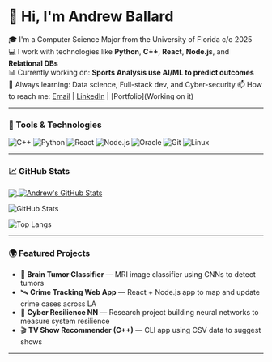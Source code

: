 # 👋 Hi, I'm Andrew Ballard

🎓 I'm a Computer Science Major from the University of Florida c/o 2025  
💻 I work with technologies like **Python**, **C++**, **React**, **Node.js**, and **Relational DBs**  
📊 Currently working on: **Sports Analysis use AI/ML to predict outcomes**   
🌱 Always learning: Data science, Full-stack dev, and Cyber-security
📫 How to reach me: [Email](andrew.ballard2525@gmail.com) | [LinkedIn]([your-linkedin-url](https://www.linkedin.com/in/andrew-cody-ballard/)) | [Portfolio](Working on it)

---

### 🔧 Tools & Technologies

![C++](https://img.shields.io/badge/C%2B%2B-00599C?style=flat&logo=c%2B%2B&logoColor=white)
![Python](https://img.shields.io/badge/Python-3776AB?style=flat&logo=python&logoColor=white)
![React](https://img.shields.io/badge/React-61DAFB?style=flat&logo=react&logoColor=white)
![Node.js](https://img.shields.io/badge/Node.js-339933?style=flat&logo=nodedotjs&logoColor=white)
![Oracle](https://img.shields.io/badge/Oracle-F80000?style=flat&logo=oracle&logoColor=white)
![Git](https://img.shields.io/badge/Git-F05032?style=flat&logo=git&logoColor=white)
![Linux](https://img.shields.io/badge/Linux-FCC624?style=flat&logo=linux&logoColor=black)

---

### 📈 GitHub Stats

<a href="https://github.com/andrewb2011/andrewb2011">
  <img align="center" src="https://github-readme-stats.vercel.app/api/top-langs/?username=andrewb2011&hide=java,html,jupyter%20notebook,tex&title_color=ffffff&text_color=c9cacc&icon_color=2bbc8a&bg_color=1d1f21&langs_count=5" />
</a>
<a href="https://github.com/andrewb2011/andrewb2011">
  <img align="center" src="https://github-readme-stats.vercel.app/api?username=andrewb2011&show_icons=true&line_height=27&count_private=true&title_color=ffffff&text_color=c9cacc&icon_color=2bbc8a&bg_color=1d1f21" alt="Andrew's GitHub Stats" />
</a>


![GitHub Stats](https://github-readme-stats.vercel.app/api?username=andrewballard&show_icons=true&count_private=true&hide=prs&include_all_commits=true)

![Top Langs](https://github-readme-stats.vercel.app/api/top-langs/?username=andrewb2011&layout=compact)

---

### 🌍 Featured Projects

- 🔬 **Brain Tumor Classifier** — MRI image classifier using CNNs to detect tumors  
- 🛰️ **Crime Tracking Web App** — React + Node.js app to map and update crime cases across LA  
- 🧪 **Cyber Resilience NN** — Research project building neural networks to measure system resilience  
- 🎬 **TV Show Recommender (C++)** — CLI app using CSV data to suggest shows

---

<!--
**andrewb2011/andrewb2011** is a ✨ _special_ ✨ repository because its `README.md` (this file) appears on your GitHub profile.

Here are some ideas to get you started:

- 🔭 I’m currently working on ...
- 🌱 I’m currently learning ...
- 👯 I’m looking to collaborate on ...
- 🤔 I’m looking for help with ...
- 💬 Ask me about ...
- 📫 How to reach me: ...
- 😄 Pronouns: ...
- ⚡ Fun fact: ...
-->

